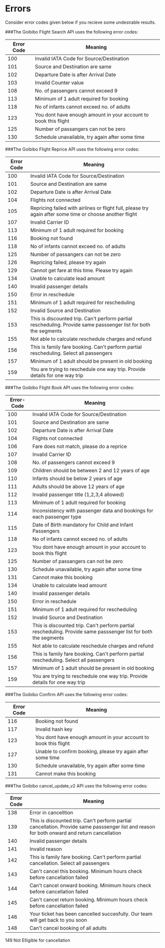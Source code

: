 # Errors

<aside class="notice">
	Consider error codes given below if you recieve some undesirable results.
	</aside>

###The Goibibo Flight Search API uses the following error codes:


Error Code | Meaning
---------- | -------
100	| Invalid IATA Code for Source/Destination
101	| Source and Destination are same
102	| Departure Date is after Arrival Date
103	| Invalid Counter value
108	| No. of passengers cannot exceed 9
113	| Minimum of 1 adult required for booking
118	| No of infants cannot exceed no. of adults
123	| You dont have enough amount in your account to book this flight
125	| Number of passangers can not be zero
130	| Schedule unavailable, try again after some time

###The Goibibo Flight Reprice API uses the following error codes:

Error Code | Meaning
---------- | -------
100	| Invalid IATA Code for Source/Destination
101	| Source and Destination are same
102	| Departure Date is after Arrival Date
104	| Flights not connected
105	| Repricing failed with airlines or flight full, please try again after some time or choose another flight
107	| Invalid Carrier ID
113	| Minimum of 1 adult required for booking
116	| Booking not found
118	| No of infants cannot exceed no. of adults
125	| Number of passangers can not be zero
126	| Repricing failed, please try again
129	| Cannot get fare at this time. Please try again
134	| Unable to calculate lead amount
140	| Invalid passenger details
150	| Error in reschedule
151	| Minimum of 1 adult required for rescheduling
152	| Invalid Source and Destination
153	| This is discounted trip. Can't perform partial rescheduling. Provide same passsenger list for both the segments
155	| Not able to calculate reschedule charges and refund
156	| This is family fare booking. Can't perform partial rescheduling. Select all passengers
157	| Minimum of 1 adult should be present in old booking
159	| You are trying to reschedule one way trip. Provide details for one way trip


###The Goibibo Flight Book API uses the following error codes:

Error-Code | Meaning
---------- | -------
100	| Invalid IATA Code for Source/Destination
101	| Source and Destination are same
102	| Departure Date is after Arrival Date
104	| Flights not connected
106	| Fare does not match, please do a reprice
107	| Invalid Carrier ID
108	| No. of passengers cannot exceed 9
109	| Children should be between 2 and 12 years of age
110	| Infants should be below 2 years of age
111	| Adults should be above 12 years of age
112	| Invalid passenger title (1,2,3,4 allowed)
113	| Minimum of 1 adult required for booking
114	| Inconsistency with passenger data and bookings for each passenger type
115	| Date of Birth mandatory for Child and Infant Passengers
118	| No of infants cannot exceed no. of adults
123	| You dont have enough amount in your account to book this flight
125	| Number of passangers can not be zero
130	| Schedule unavailable, try again after some time
131	| Cannot make this booking
134	| Unable to calculate lead amount
140	| Invalid passenger details
150	| Error in reschedule
151	| Minimum of 1 adult required for rescheduling
152	| Invalid Source and Destination
153	| This is discounted trip. Can't perform partial rescheduling. Provide same passsenger list for both the segments
155	| Not able to calculate reschedule charges and refund
156	| This is family fare booking. Can't perform partial rescheduling. Select all passengers
157	| Minimum of 1 adult should be present in old booking
159	| You are trying to reschedule one way trip. Provide details for one way trip


###The Goibibo Confirm  API uses the following error codes:

Error Code | Meaning
---------- | -------
116	| Booking not found
117	| Invalid hash key
123	| You dont have enough amount in your account to book this flight
127	| Unable to confirm booking, please try again after some time
130	| Schedule unavailable, try again after some time
131	| Cannot make this booking




###The Goibibo cancel_update_v2  API uses the following error codes:

Error Code | Meaning
---------- | -------
138	| Error in cancelltion
139	| This is discounted trip. Can't perform partial cancellation. Provide same passsenger list and reason for both onward and return cancellation
140	| Invalid passenger details
141	| Invalid reason
142	| This is family fare booking. Can't perform partial cancellation. Select all passengers
143	| Can't cancel this booking. Minimum hours check before cancellation failed
144	| Can't cancel onward booking. Minimum hours check before cancellation failed
145	| Can't cancel return booking. Minimum hours check before cancellation failed
146	| Your ticket has been cancelled succesfully. Our team will get back to you soon
148	| Can't cancel booking of all adults
149	Not Elligible for cancellation